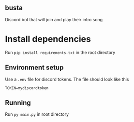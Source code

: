 ## busta
Discord bot that will join and play their intro song

# Install dependencies 
Run `pip install requirements.txt` in the root directory

## Environment setup
Use a `.env` file for discord tokens. The file should look like this

    TOKEN=mydiscordtoken
   

## Running
Run `py main.py` in root directory
